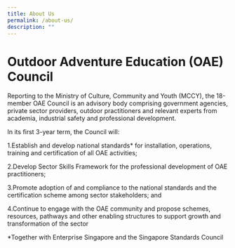 ```yaml
---
title: About Us
permalink: /about-us/
description: ""
---
```

# **Outdoor Adventure Education (OAE) Council**

Reporting to the Ministry of Culture, Community and Youth (MCCY), the 18-member OAE Council is an advisory body comprising government agencies, private sector providers, outdoor practitioners and relevant experts from academia, industrial safety and professional development.

In its first 3-year term, the Council will:

1.Establish and develop national standards\* for installation, operations, training and certification of all OAE activities;

2.Develop Sector Skills Framework for the professional development of OAE practitioners;

3.Promote adoption of and compliance to the national standards and the certification scheme among sector stakeholders; and

4.Continue to engage with the OAE community and propose schemes, resources, pathways and other enabling structures to support growth and transformation of the sector

\*Together with Enterprise Singapore and the Singapore Standards Council